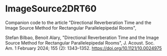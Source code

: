 # ImageSource2DRT60

Companion code to the article "Directional Reverberation Time and the Image Source Method for Rectangular Parallelepipedal Rooms", 

Stefan Bilbao, Benoit Alary,
"Directional Reverberation Time and the Image Source Method for Rectangular Parallelepipedal Rooms",
J. Acoust. Soc. Am. 1 February 2024; 155 (2): 1343–1352. https://doi.org/10.1121/10.0024975